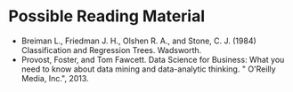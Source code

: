 # Possible Reading Material
 - Breiman L., Friedman J. H., Olshen R. A., and Stone, C. J. (1984) Classification and Regression Trees. Wadsworth.
 - Provost, Foster, and Tom Fawcett. Data Science for Business: What you need to know about data mining and data-analytic thinking. " O'Reilly Media, Inc.", 2013.